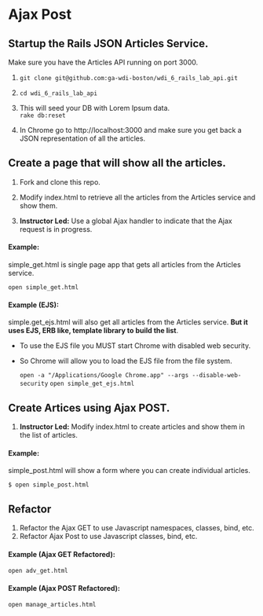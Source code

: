 # Ajax Post
## Startup the Rails JSON Articles Service.
 Make sure you have the Articles API running on port 3000.

1.  ``git clone git@github.com:ga-wdi-boston/wdi_6_rails_lab_api.git``

2.  ``cd wdi_6_rails_lab_api``  
  
  
3.  This will seed your DB with Lorem Ipsum data.  
	``rake db:reset ``

4. In Chrome go to http://localhost:3000 and make sure you
  get back a JSON representation of all the articles.

## Create a page that will show all the articles.
1. Fork and clone this repo. 

2. Modify index.html to retrieve all the articles from the Articles service
and show them.

3. **Instructor Led:** Use a global Ajax handler to indicate that the Ajax request is in progress.

#### Example:  

simple_get.html is single page app that gets all articles from the Articles service.

  ``open simple_get.html``

#### Example (EJS):
simple.get_ejs.html will also get all articles from the Articles service. 
	__But it uses EJS, ERB like, template library to build the list__. 

* To use the EJS file you MUST start Chrome with disabled web security.
* So Chrome will allow you to load the EJS file from the file system.

  ``open -a "/Applications/Google Chrome.app" --args --disable-web-security``
  ``open simple_get_ejs.html``



## Create Artices using Ajax POST.

1. **Instructor Led:** Modify index.html to create articles and show them in the list of articles.

#### Example:
simple_post.html will show a form where you can create individual articles.

  ``$ open simple_post.html``


## Refactor 
1. Refactor the Ajax GET to use Javascript namespaces, classes, bind, etc.
2. Refactor Ajax Post to use Javascript classes, bind, etc.

#### Example (Ajax GET Refactored):

  ``open adv_get.html``


#### Example (Ajax POST Refactored):

  ``open manage_articles.html``
